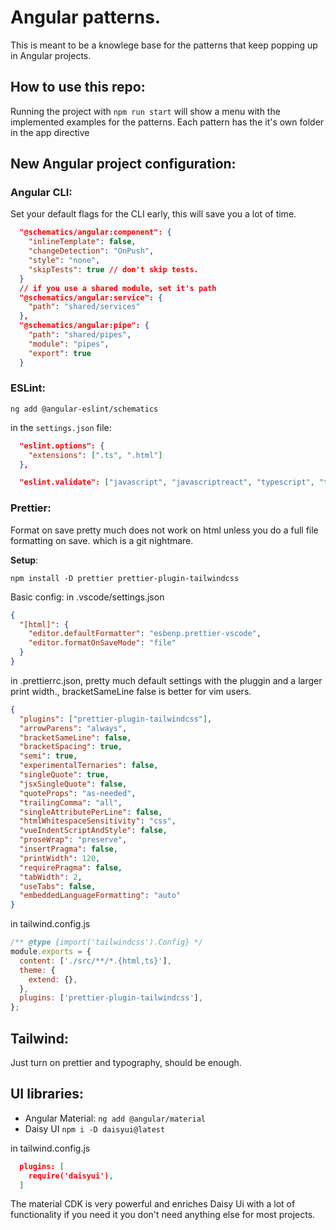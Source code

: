 # Angular patterns.

This is meant to be a knowlege base for the patterns that keep popping up in Angular projects.

## How to use this repo:

Running the project with `npm run start` will show a menu with the implemented examples for the patterns. Each pattern has the it's own folder in the app directive

## New Angular project configuration:

### Angular CLI:

Set your default flags for the CLI early, this will save you a lot of time.

```json
  "@schematics/angular:component": {
    "inlineTemplate": false,
    "changeDetection": "OnPush",
    "style": "none",
    "skipTests": true // don't skip tests.
  }
  // if you use a shared module, set it's path
  "@schematics/angular:service": {
    "path": "shared/services"
  },
  "@schematics/angular:pipe": {
    "path": "shared/pipes",
    "module": "pipes",
    "export": true
  }
```

### ESLint:

```
ng add @angular-eslint/schematics
```

in the `settings.json` file:

```json
  "eslint.options": {
    "extensions": [".ts", ".html"]
  },

  "eslint.validate": ["javascript", "javascriptreact", "typescript", "typescriptreact", "html"]
```

### Prettier:

Format on save pretty much does not work on html unless you do a full file formatting on save. which is a git nightmare.

**Setup**:

```
npm install -D prettier prettier-plugin-tailwindcss
```

Basic config:
in .vscode/settings.json

```json
{
  "[html]": {
    "editor.defaultFormatter": "esbenp.prettier-vscode",
    "editor.formatOnSaveMode": "file"
  }
}
```

in .prettierrc.json, pretty much default settings with the pluggin and a larger print width., bracketSameLine false is better for vim users.

```json
{
  "plugins": ["prettier-plugin-tailwindcss"],
  "arrowParens": "always",
  "bracketSameLine": false,
  "bracketSpacing": true,
  "semi": true,
  "experimentalTernaries": false,
  "singleQuote": true,
  "jsxSingleQuote": false,
  "quoteProps": "as-needed",
  "trailingComma": "all",
  "singleAttributePerLine": false,
  "htmlWhitespaceSensitivity": "css",
  "vueIndentScriptAndStyle": false,
  "proseWrap": "preserve",
  "insertPragma": false,
  "printWidth": 120,
  "requirePragma": false,
  "tabWidth": 2,
  "useTabs": false,
  "embeddedLanguageFormatting": "auto"
}
```

in tailwind.config.js

```js
/** @type {import('tailwindcss').Config} */
module.exports = {
  content: ['./src/**/*.{html,ts}'],
  theme: {
    extend: {},
  },
  plugins: ['prettier-plugin-tailwindcss'],
};
```

## Tailwind:

Just turn on prettier and typography, should be enough.

## UI libraries:

- Angular Material: `ng add @angular/material`
- Daisy UI `npm i -D daisyui@latest`

in tailwind.config.js

```json
  plugins: [
    require('daisyui'),
  ]
```

The material CDK is very powerful and enriches Daisy Ui with a lot of functionality if you need it
you don't need anything else for most projects.
